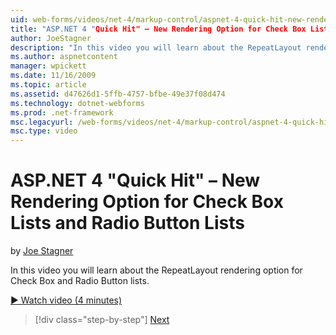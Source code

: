 ```yaml
---
uid: web-forms/videos/net-4/markup-control/aspnet-4-quick-hit-new-rendering-option-for-check-box-lists-and-radio-button-lists
title: "ASP.NET 4 "Quick Hit" – New Rendering Option for Check Box Lists and Radio Button Lists | Microsoft Docs"
author: JoeStagner
description: "In this video you will learn about the RepeatLayout rendering option for Check Box and Radio Button lists."
ms.author: aspnetcontent
manager: wpickett
ms.date: 11/16/2009
ms.topic: article
ms.assetid: d47626d1-5ffb-4757-bfbe-49e37f08d474
ms.technology: dotnet-webforms
ms.prod: .net-framework
msc.legacyurl: /web-forms/videos/net-4/markup-control/aspnet-4-quick-hit-new-rendering-option-for-check-box-lists-and-radio-button-lists
msc.type: video
---
```

ASP.NET 4 "Quick Hit" – New Rendering Option for Check Box Lists and Radio Button Lists
====================
by [Joe Stagner](https://github.com/JoeStagner)

In this video you will learn about the RepeatLayout rendering option for Check Box and Radio Button lists. 

[&#9654; Watch video (4 minutes)](https://channel9.msdn.com/Blogs/ASP-NET-Site-Videos/aspnet-4-quick-hit-new-rendering-option-for-check-box-lists-and-radio-button-lists)

>[!div class="step-by-step"]
[Next](aspnet-4-quick-hit-table-free-templated-controls.md)
